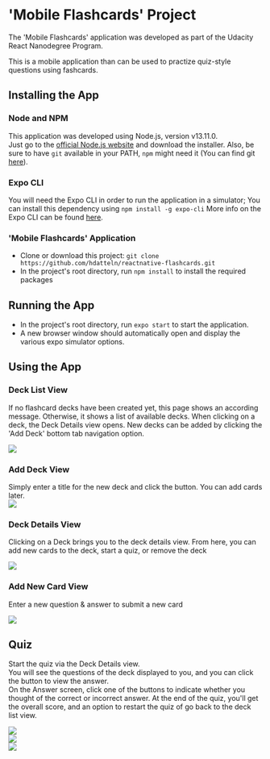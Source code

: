 # 'Mobile Flashcards' Project

The 'Mobile Flashcards' application was developed as part of the Udacity React Nanodegree Program.

This is a mobile application than can be used to practize quiz-style questions using fashcards.


## Installing the App
### Node and NPM
This application was developed using Node.js, version v13.11.0.  
Just go to the [official Node.js website](https://nodejs.org/) and download the installer.
Also, be sure to have `git` available in your PATH, `npm` might need it (You can find git [here](https://git-scm.com/)).

### Expo CLI
You will need the Expo CLI in order to run the application in a simulator;
You can install this dependency using `npm install -g expo-cli`
More info on the Expo CLI can be found [here](https://docs.expo.io/versions/latest/workflow/expo-cli/).

### 'Mobile Flashcards' Application
* Clone or download this project: `git clone https://github.com/hdatteln/reactnative-flashcards.git` 
* In the project's root directory, run `npm install` to install the required packages


## Running the App
* In the project's root directory, run `expo start` to start the application.
* A new browser window should automatically open and display the various expo simulator options.



## Using the App
### Deck List View
If no flashcard decks have been created yet, this page shows an according message. 
Otherwise, it shows a list of available decks. When clicking on a deck, the Deck Details view opens.
New decks can be added by clicking the 'Add Deck' bottom tab navigation option.  

![](images/fcapp_decklist.png)  

### Add Deck View
Simply enter a title for the new deck and click the button. You can add cards later.  
![](images/fcapp_adddeck.png)  

### Deck Details View
Clicking on a Deck brings you to the deck details view.
From here, you can add new cards to the deck, start a quiz, or remove the deck

![](images/fcapp_deckdetails.png)  

### Add New Card View
Enter a new question & answer to submit a new card

![](images/fcapp_addcard.png)  

## Quiz
Start the quiz via the Deck Details view.  
You will see the questions of the deck displayed to you, and you can click the button to view the answer.  
On the Answer screen, click one of the buttons to indicate whether you thought of the correct or incorrect answer.
At the end of the quiz, you'll get the overall score, and an option to restart the quiz of go back to the deck list view.

![](images/fcapp_quiz1.png)  
![](images/fcapp_quiz2.png)  
![](images/fcapp_quiz3.png)  


